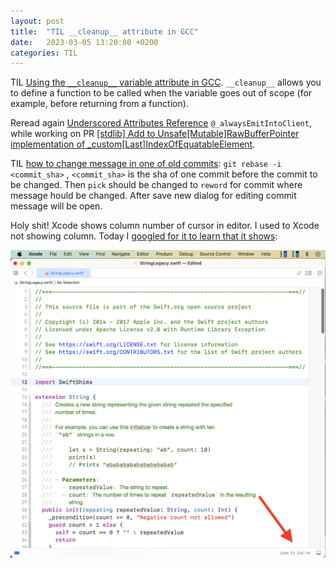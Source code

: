 ```yaml
---
layout: post
title:  "TIL __cleanup__ attribute in GCC"
date:   2023-03-05 13:20:00 +0200
categories: TIL
---
```

TIL [Using the `__cleanup__` variable attribute in GCC](https://echorand.me/site/notes/articles/c_cleanup/cleanup_attribute_c.html). `__cleanup__` allows you to define a function to be called when the variable goes out of scope (for example, before returning from a function).

Reread again [Underscored Attributes Reference](https://github.com/apple/swift/blob/main/docs/ReferenceGuides/UnderscoredAttributes.md) `@_alwaysEmitIntoClient`, while working on PR [[stdlib] Add to Unsafe[Mutable]RawBufferPointer implementation of _custom[Last]IndexOfEquatableElement](https://github.com/apple/swift/pull/63128/files).

TIL [how to change message in one of old commits](https://stackoverflow.com/a/72307449/942513): `git rebase -i <commit_sha>` , `<commit_sha>` is the sha of one commit before the commit to be changed. Then `pick` should be changed to `reword` for commit where message hould be changed. After save new dialog for editing commit message will be open.

Holy shit! Xcode shows column number of cursor in editor. I used to Xcode not showing column. Today I [googled for it to learn that it shows](https://stackoverflow.com/a/21711557/942513):

![Xcode screenshot](/assets/images/Screenshot%202023-03-05%20at%2013.51.35.png)
